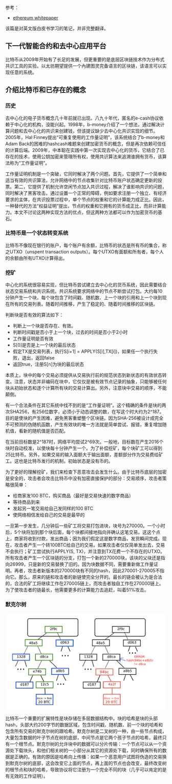 参考：
- [ethereum whitepaper](https://github.com/ethereum/wiki/blob/master/pages/white-paper/%5Benglish%5D-white-paper.md)

该篇是对英文版白皮书学习的笔记，并非完整翻译。

## 下一代智能合约和去中心应用平台
比特币从2009年开始有了长足的发展，但更重要的是底层区块链技术作为分布式共识工具的实验。以太坊期望提供一个內建图灵完备语言的区块链，该语言可以实现任意的系统。

## 介绍比特币和已存在的概念
### 历史
去中心化的电子货币概念几十年前就已出现。八九十年代，匿名的e-cash协议依赖于中心化的机构，没能兴起。1998年，b-money介绍了一个想法，通过解决计算问题和去中心化的共识来创建钱，但该提议缺少去中心化共识实现的细节。2005年，Hal Finney提出“可重复使用的工作量证明”，该系统结合了b-money和Adam Back的困难的hashcash难题来创建加密货币的概念，但是再次依赖可信任的计算后端。2009年，中本聪在实践中第一次实现去中心化的货币，它结合了已存在的技术，使用公钥加密来管理所有权，使用共识算法来追溯谁拥有货币，该算法称为“工作量证明”。

工作量证明机制是一个突破，它同时解决了两个问题。首先，它提供了一个简单和适当有效的共识算法，允许网络中的节点收集针对比特币账户状态确定更新的投票。第二，它提供了机制允许空闲节点加入共识过程，解决了谁影响共识的问题，同时解决了黑客攻击。通过设置一个正常的障碍，例如要求注册一个独立、有经济要求的主体，在共识投票过程中，单个节点的权重和它的计算能力成正比。因此，一种替代的方法“权益证明”提出，节点的权重和它拥有的货币成正比，而非计算能力。本文不讨论这两种实现方法的优点，但这两种方法都可以作为加密货币的基石。

### 比特币是一个状态转变系统
比特币不像现在银行的账户，每个账户有余额，比特币的状态是所有币的集合，称之UTXO（unspent transaction outputs）。每个UTXO有面额和所有者，每个人的余额由所有UTXO计算得出。

### 挖矿
中心化的系统很容易实现，但比特币尝试建立去中心化的货币系统，因此需要结合状态交易系统和共识系统。共识系统要求网络中的节点不断尝试打包。大约每10分钟产生一个块，每个块包含了时间戳、随机数、上一个块的引用和上一个块到现在所有的交易列表。随着时间推移，产生了稳定的、随着时间推移的区块链。

判断块是否有效的算法如下：
- 判断上一个块是否存在、有效。
- 判断时间戳是否小于上一个块，过去的时间是否小于2小时
- 工作量证明是否有效
- S[0]是否是上一个块的最后状态
- 假定TX是交易列表，执行S[i+1] = APPLY(S[i],TX[i])，如果任一个执行失败，退出，返回false
- 返回true，注册S[n]为块的最后状态

本质上，块中的每个交易必须提供从交易执行前的规范状态到新状态的有效状态转变。注意，状态并非编码在块中，它仅仅是被有效节点记录的抽象，只能够被任何块从初始状态和逐个计算所有块的交易计算出。另外，注意块中交易的顺序，不能颠倒。

有一个合法条件在其它系统中找不到的是“工作量证明”。这个精确的条件是块的两次SHA256，有256位数字，必须小于动态调整的数，在写这个时大约为2^187。目的是使块的产生困难，避免黑客重塑整个区块链。因为SHA-256被设计成完全不可预测的伪随机函数，产生有效块的唯一方法就是简单尝试、报错，重复增加随机值，看新的随机值是否匹配。

在当前目标数是2^187时，网络平均尝试2^69次。一般地，目标数在产生2016个块时自动校准，以使块每十分钟产生一个。为了补偿挖矿，每个块矿工可以得到25比特币。另外，如果交易的输入面额大于输出面额，差额部分作为交易费给矿工。这也是比特币发行的机制，初始状态是没有币的。

为了更好的理解挖矿，我们来检查下恶意攻击会发生什么。由于比特币底层的加密是安全的，攻击者会攻击比特币中没有加密直接保护的部分：交易顺序，攻击者策略很简单：
- 给商家发100 BTC，购买商品（最好是交易快速的数字商品）
- 等待商品到来
- 发起另一笔交易给自己发同样的100 BTC
- 使网络相信发给自己的交易是最早的

一旦第一步发生，几分钟后一些矿工将交易打包进块，块号为270000。一个小时后，5个块将加到那个块后面，每个块都间接地指向并确认这笔交易。这这个点上，商家将收到付款，发出商品；因为我们假定这是数字商品，发货瞬间完成。现在，攻击者产生一个转100BTC给自己的交易。如果攻击者仅仅简单发出去，交易不会执行；矿工尝试执行APPLY(S, TX)，并注意到TX花费一个不存在的UTXO。所有攻击者产生一个区块链的分支，打包一个新的270000块，该块的父块还是指向26999，只是新的交易替换了旧的。因为块数据不同，需要重新做工作量证明。再者，攻击者新版本的270000块有不同的hash，因此270001-270005不指向它。那么，原来的链和攻击者的新链使完全分开的。最长的链会被认为是合法的，合法的矿工将继续工作在270005链上，而攻击者独自工作在270000链上。为了使攻击者的链最长，他需要更多的计算能力去追赶，叫着51%攻击。

### 默克尔树
![](assets/markdown-img-paste-2018010920460595.png)

比特币一个重要的扩展特性是块存储在多层数据结构中。块的哈希是块的头部hash，头部大约200字节的数据区域，包含时间戳、随机数、前一个块的哈希和包含所有交易的默克尔树的跟哈希。默克尔树是二叉树的一种，由一些节点构成，大量包含数据的叶子节点在树的底部，中间节点是它两个孩子节点的哈希，最终只有一个根节点。默克尔树的允许块中的数据可以分片传输：一个节点可以从一个资源处下载块头，和他们相关树的一小部分从其它的资源处下载，同时确保所有的数据是正确的。有效的原因是哈希向上传播：如果一个恶意用户试图将伪造的交易换到默克尔树的底部，这会改变它上面的节点，再上面的节点也会改变，最终改变树的根节点和块的哈希，导致协议将它注册为一个完全不同的块（几乎可以肯定的是有无效的工作证明）。
